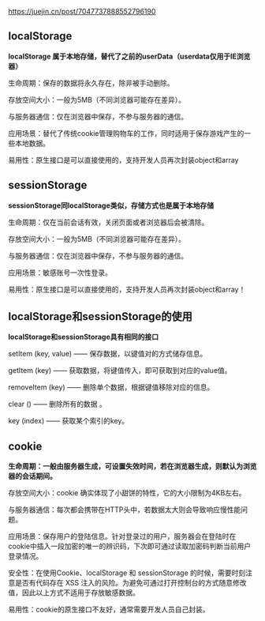 https://juejin.cn/post/7047737888552796190





## localStorage

**localStorage 属于本地存储，替代了之前的userData（userdata仅用于IE浏览器）**

生命周期：保存的数据将永久存在，除非被手动删除。

存放空间大小：一般为5MB（不同浏览器可能存在差异）。

与服务器通信：仅在浏览器中保存，不参与服务器的通信。

应用场景：替代了传统cookie管理购物车的工作，同时适用于保存游戏产生的一些本地数据。

易用性：原生接口是可以直接使用的，支持开发人员再次封装object和array

## sessionStorage

**sessionStorage同localStorage类似，存储方式也是属于本地存储**

生命周期：仅在当前会话有效，关闭页面或者浏览器后会被清除。

存放空间大小：一般为5MB（不同浏览器可能存在差异）。

与服务器通信：仅在浏览器中保存，不参与服务器的通信。

应用场景：敏感账号一次性登录。

易用性：原生接口是可以直接使用的，支持开发人员再次封装object和array！

## localStorage和sessionStorage的使用

**localStorage和sessionStorage具有相同的接口**

setItem (key, value) —— 保存数据，以键值对的方式储存信息。

getItem (key) —— 获取数据，将键值传入，即可获取到对应的value值。

removeItem (key) —— 删除单个数据，根据键值移除对应的信息。

clear () —— 删除所有的数据 。

key (index) —— 获取某个索引的key。

## cookie

**生命周期：一般由服务器生成，可设置失效时间，若在浏览器生成，则默认为浏览器的会话期间。**

存放空间大小：cookie 确实体现了小甜饼的特性，它的大小限制为4KB左右。

与服务器通信：每次都会携带在HTTP头中，若数据太大则会导致响应慢性能问题。

应用场景：保存用户的登陆信息。针对登录过的用户，服务器会在登陆时在cookie中插入一段加密的唯一的辨识码，下次即可通过读取加密码判断当前用户登录情况。

安全性：在使用Cookie、localStorage 和 sessionStorage 的时候，需要时刻注意是否有代码存在 XSS 注入的风险。为避免可通过打开控制台的方式随意修改值，因此以上方式不适用于存放敏感数据。

易用性：cookie的原生接口不友好，通常需要开发人员自己封装。